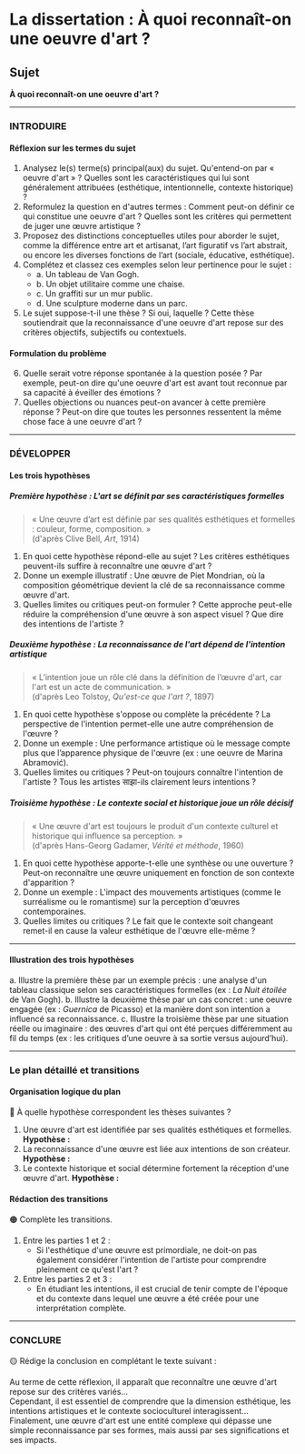 # La dissertation : À quoi reconnaît-on une oeuvre d'art ?

## Sujet
**À quoi reconnaît-on une oeuvre d'art ?**

---

### INTRODUIRE

#### Réflexion sur les termes du sujet

1. Analysez le(s) terme(s) principal(aux) du sujet. Qu'entend-on par « oeuvre d'art » ? Quelles sont les caractéristiques qui lui sont généralement attribuées (esthétique, intentionnelle, contexte historique) ?
2. Reformulez la question en d'autres termes : Comment peut-on définir ce qui constitue une oeuvre d'art ? Quelles sont les critères qui permettent de juger une œuvre artistique ?
3. Proposez des distinctions conceptuelles utiles pour aborder le sujet, comme la différence entre art et artisanat, l’art figuratif vs l’art abstrait, ou encore les diverses fonctions de l’art (sociale, éducative, esthétique).
4. Complétez et classez ces exemples selon leur pertinence pour le sujet :
   - a. Un tableau de Van Gogh.
   - b. Un objet utilitaire comme une chaise.
   - c. Un graffiti sur un mur public.
   - d. Une sculpture moderne dans un parc.
5. Le sujet suppose-t-il une thèse ? Si oui, laquelle ? Cette thèse soutiendrait que la reconnaissance d'une oeuvre d'art repose sur des critères objectifs, subjectifs ou contextuels.

#### Formulation du problème

6. Quelle serait votre réponse spontanée à la question posée ? Par exemple, peut-on dire qu'une oeuvre d'art est avant tout reconnue par sa capacité à éveiller des émotions ?
7. Quelles objections ou nuances peut-on avancer à cette première réponse ? Peut-on dire que toutes les personnes ressentent la même chose face à une oeuvre d'art ?

---

### DÉVELOPPER

#### Les trois hypothèses

##### Première hypothèse : L'art se définit par ses caractéristiques formelles

> « Une œuvre d’art est définie par ses qualités esthétiques et formelles : couleur, forme, composition. »  
> (d'après Clive Bell, *Art*, 1914)

1. En quoi cette hypothèse répond-elle au sujet ? Les critères esthétiques peuvent-ils suffire à reconnaître une œuvre d'art ?
2. Donne un exemple illustratif : Une œuvre de Piet Mondrian, où la composition géométrique devient la clé de sa reconnaissance comme œuvre d'art.
3. Quelles limites ou critiques peut-on formuler ? Cette approche peut-elle réduire la compréhension d'une œuvre à son aspect visuel ? Que dire des intentions de l'artiste ?

##### Deuxième hypothèse : La reconnaissance de l'art dépend de l'intention artistique

> « L’intention joue un rôle clé dans la définition de l’œuvre d'art, car l'art est un acte de communication. »  
> (d'après Leo Tolstoy, *Qu'est-ce que l'art ?*, 1897)

1. En quoi cette hypothèse s'oppose ou complète la précédente ? La perspective de l'intention permet-elle une autre compréhension de l'œuvre ?
2. Donne un exemple : Une performance artistique où le message compte plus que l’apparence physique de l'œuvre (ex : une oeuvre de Marina Abramović).
3. Quelles limites ou critiques ? Peut-on toujours connaître l'intention de l'artiste ? Tous les artistes साझा-ils clairement leurs intentions ?

##### Troisième hypothèse : Le contexte social et historique joue un rôle décisif

> « Une œuvre d'art est toujours le produit d'un contexte culturel et historique qui influence sa perception. »  
> (d'après Hans-Georg Gadamer, *Vérité et méthode*, 1960)

1. En quoi cette hypothèse apporte-t-elle une synthèse ou une ouverture ? Peut-on reconnaître une œuvre uniquement en fonction de son contexte d'apparition ?
2. Donne un exemple : L'impact des mouvements artistiques (comme le surréalisme ou le romantisme) sur la perception d'œuvres contemporaines.
3. Quelles limites ou critiques ? Le fait que le contexte soit changeant remet-il en cause la valeur esthétique de l'œuvre elle-même ?

---

#### Illustration des trois hypothèses

a. Illustre la première thèse par un exemple précis : une analyse d'un tableau classique selon ses caractéristiques formelles (ex : *La Nuit étoilée* de Van Gogh).
b. Illustre la deuxième thèse par un cas concret : une oeuvre engagée (ex : *Guernica* de Picasso) et la manière dont son intention a influencé sa reconnaissance.
c. Illustre la troisième thèse par une situation réelle ou imaginaire : des œuvres d'art qui ont été perçues différemment au fil du temps (ex : les critiques d’une oeuvre à sa sortie versus aujourd’hui).

---

### Le plan détaillé et transitions

#### Organisation logique du plan

🔴 À quelle hypothèse correspondent les thèses suivantes ?

1. Une œuvre d'art est identifiée par ses qualités esthétiques et formelles. **Hypothèse :**
2. La reconnaissance d'une œuvre est liée aux intentions de son créateur. **Hypothèse :**
3. Le contexte historique et social détermine fortement la réception d'une œuvre d'art. **Hypothèse :**

#### Rédaction des transitions

🟠 Complète les transitions.

1. Entre les parties 1 et 2 :  
   - Si l'esthétique d'une œuvre est primordiale, ne doit-on pas également considérer l'intention de l'artiste pour comprendre pleinement ce qu'est l'art ?
2. Entre les parties 2 et 3 :  
   - En étudiant les intentions, il est crucial de tenir compte de l'époque et du contexte dans lequel une œuvre a été créée pour une interprétation complète.

---

### CONCLURE

🟡 Rédige la conclusion en complétant le texte suivant :

Au terme de cette réflexion, il apparaît que reconnaître une œuvre d'art repose sur des critères variés…  
Cependant, il est essentiel de comprendre que la dimension esthétique, les intentions artistiques et le contexte socioculturel interagissent…  
Finalement, une œuvre d'art est une entité complexe qui dépasse une simple reconnaissance par ses formes, mais aussi par ses significations et ses impacts.